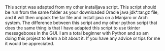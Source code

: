 This script was adapted from my other installjava script.  This script should be run from the same folder as your downloaded Oracle java jdk*.tar.gz file, and it will then unpack the tar file and install java on a Manjaro or Arch system.  The difference between this script and my other python script that does the same thing is that I have adapted this script to use tkinter messageboxes in the GUI.  I am a total beginner with Python and so am doing this project to learn a bit about it.  If you have any advice or tips for me it would be appreciated.
